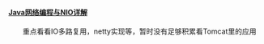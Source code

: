 #### [Java网络编程与NIO详解](https://how2playlife.com/categories/%E7%BD%91%E7%BB%9C%E7%BC%96%E7%A8%8B/)
&emsp;&emsp;重点看看IO多路复用，netty实现等，暂时没有足够积累看Tomcat里的应用  
